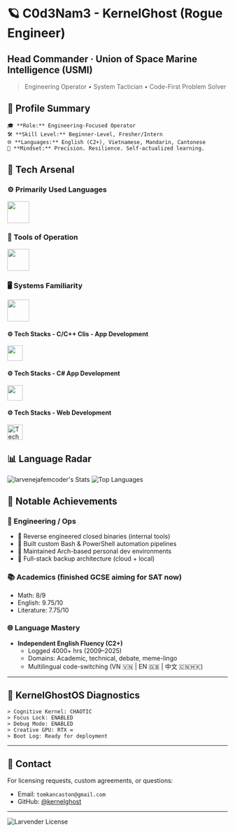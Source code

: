 # 🪐 C0d3Nam3 - KernelGhost (Rogue Engineer)
## Head Commander · Union of Space Marine Intelligence (USMI)  
> Engineering Operator • System Tactician • Code-First Problem Solver


## 🧾 Profile Summary
````
🎓 **Role:** Engineering-Focused Operator  
🛠️ **Skill Level:** Beginner-Level, Fresher/Intern
🌐 **Languages:** English (C2+), Vietnamese, Mandarin, Cantonese  
🧬 **Mindset:** Precision. Resilience. Self-actualized learning.
````

## 🔧 Tech Arsenal

### ⚙️ Primarily Used Languages  

<img src="https://skillicons.dev/icons?i=cpp,cs,rust,python" height="50"/>

### 🧰 Tools of Operation  

<img src="https://skillicons.dev/icons?i=git,github,vscode,visualstudio,clion,pycharm,rider,neovim,bash,sublime" height="50"/>

### 🖥️ Systems Familiarity  
<img src="https://skillicons.dev/icons?i=linux,arch,redhat,ubuntu,mint,debian,windows" height="50"/>

#### ⚙️ Tech Stacks - C/C++ Clis - App Development 
  <img src="https://skillicons.dev/icons?i=cpp,qt,gtk,neovim,vscode,visualstudio,sublime,clion" height="35"/>
  
#### ⚙️ Tech Stacks - C# App Development  
  <img src="https://skillicons.dev/icons?i=cs,dotnet,visualstudio,vscode,unity,godot,sublime,rider" height="35"/>

#### ⚙️ Tech Stacks - Web Development  
  <img src="https://skillicons.dev/icons?i=react,typescript,mongodb,node,rust" height="35" alt="Tech stack icons" />
  
## 📊 Language Radar

![larvenejafemcoder's Stats](https://github-readme-stats.vercel.app/api?username=larvenejafemcoder&theme=vue-dark&show_icons=true&hide_border=true&count_private=true)
![Top Languages](https://github-readme-stats.vercel.app/api/top-langs/?username=larvenejafemcoder&theme=vue-dark&layout=donut&hide_border=true&hide=html,css,shell,makefile,javascript&width=1200&height=800)

## 🧠 Notable Achievements

### 🎯 Engineering / Ops
- 🧪 Reverse engineered closed binaries (internal tools)
- 🔧 Built custom Bash & PowerShell automation pipelines
- 🦾 Maintained Arch-based personal dev environments
- 💾 Full-stack backup architecture (cloud + local)

### 📚 Academics (finished GCSE aiming for SAT now)
- Math: 8/9  
- English: 9.75/10  
- Literature: 7.75/10

### 🌐 Language Mastery
- **Independent English Fluency (C2+)**
  - Logged 4000+ hrs (2009–2025)
  - Domains: Academic, technical, debate, meme-lingo
  - Multilingual code-switching (VN 🇻🇳 | EN 🇬🇧 | 中文 🇨🇳🇭🇰)

---

## 🧬 KernelGhostOS Diagnostics

```text
> Cognitive Kernel: CHAOTIC
> Focus Lock: ENABLED
> Debug Mode: ENABLED
> Creative GPU: RTX ∞
> Boot Log: Ready for deployment
````

---

## 📮 Contact

For licensing requests, custom agreements, or questions:

- Email: `tomkancaston@gmail.com`
- GitHub: [@kernelghost](https://github.com/larvenejafemcoder)

---
![Larvender License](https://img.shields.io/badge/license-MIT-purple?style=for-the-badge&logoColor=white)

